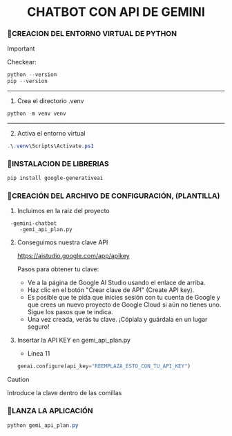 <h1 align=center> CHATBOT CON API DE GEMINI</h1>

### 🔹CREACION DEL ENTORNO VIRTUAL DE PYTHON

> [!IMPORTANT]
> Checkear:
```powershell
python --version
pip --version
```
---

1. Crea el directorio .venv

```powershell
python -m venv venv
```
---

2. Activa el entorno virtual

```powershell
.\.venv\Scripts\Activate.ps1
```

### 🔹INSTALACION DE LIBRERIAS

```powershell
pip install google-generativeai
```

### 🔹CREACIÓN DEL ARCHIVO DE CONFIGURACIÓN, (PLANTILLA)

1. Incluimos en la raiz del proyecto

```
 -gemini-chatbot
    -gemi_api_plan.py
```
2. Conseguimos nuestra clave API

    https://aistudio.google.com/app/apikey

    Pasos para obtener tu clave:
    - Ve a la página de Google AI Studio usando el enlace de arriba.
    - Haz clic en el botón "Crear clave de API" (Create API key).
    - Es posible que te pida que inicies sesión con tu cuenta de Google y que crees un nuevo proyecto de Google Cloud si aún no tienes uno. Sigue los pasos que te indica.
    - Una vez creada, verás tu clave. ¡Cópiala y guárdala en un lugar seguro!

3. Insertar la API KEY en gemi_api_plan.py

    - Línea 11

    ```python
    genai.configure(api_key="REEMPLAZA_ESTO_CON_TU_API_KEY")
    ```
> [!CAUTION]
> Introduce la clave dentro de las comillas

### 🔹LANZA LA APLICACIÓN

```powershell
python gemi_api_plan.py
```



